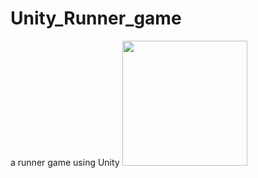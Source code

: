 # Unity_Runner_game
a runner game using Unity
<img src="https://github.com/nazlicancay/Unity_Runner_game/blob/main/Unity_runner.gif?raw=true" width="200" height="200" />
